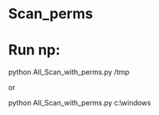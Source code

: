 # Scan_perms

# Run np:

python All_Scan_with_perms.py /tmp

or

python All_Scan_with_perms.py c:\windows
